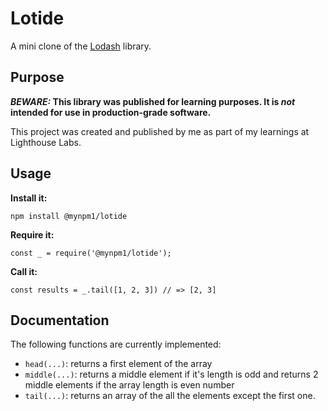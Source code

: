 # Lotide

A mini clone of the [Lodash](https://lodash.com) library.

## Purpose

**_BEWARE:_ This library was published for learning purposes. It is _not_ intended for use in production-grade software.**

This project was created and published by me as part of my learnings at Lighthouse Labs. 

## Usage

**Install it:**

`npm install @mynpm1/lotide`

**Require it:**

`const _ = require('@mynpm1/lotide');`

**Call it:**

`const results = _.tail([1, 2, 3]) // => [2, 3]`

## Documentation

The following functions are currently implemented:

* `head(...)`: returns a first element of the array
* `middle(...)`: returns a middle element if it's length is odd and returns 2 middle elements if the array length is even number
* `tail(...)`: returns an array of the all the elements except the first one.